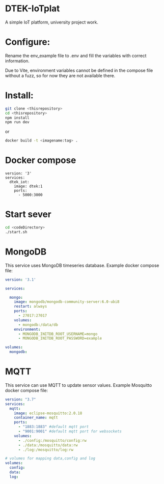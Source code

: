 # DTEK-IoTplat

A simple IoT platform, university project work. 

# Configure:

Rename the env_example file to .env and fill the variables with correct information. 

Due to Vite, environment variables cannot be defined in the compose file without a fuzz, so for now they are not available there.

# Install:

```bash
git clone <thisrepository>
cd <thisrepository>
npm install
npm run dev
```

or

```bash
docker build -t <imagename:tag> .
```


# Docker compose

```
version: '3'
services:
  dtek_iot:
    image: dtek:1
    ports:
      - 5000:3000

```

# Start sever

```bash
cd <codeDirectory>
./start.sh
```

# MongoDB 

This service uses MongoDB timeseries database. Example docker compose file: 
```yaml
version: '3.1'

services:

  mongo:
    image: mongodb/mongodb-community-server:6.0-ubi8
    restart: always
    ports:
      - 27017:27017
    volumes:
      - mongodb:/data/db
    environment:
      - MONGODB_INITDB_ROOT_USERNAME=mongo
      - MONGODB_INITDB_ROOT_PASSWORD=example

volumes:
  mongodb:
```

# MQTT

This service can use MQTT to update sensor values. Example Mosquitto docker compose file: 

```yaml
version: "3.7"
services:
  mqtt:
    image: eclipse-mosquitto:2.0.18
    container_name: mqtt
    ports:
      - "1883:1883" #default mqtt port
      - "9001:9001" #default mqtt port for websockets
    volumes:
      - ./config:/mosquitto/config:rw
      - ./data:/mosquitto/data:rw
      - ./log:/mosquitto/log:rw

# volumes for mapping data,config and log
volumes:
  config:
  data:
  log:
```
